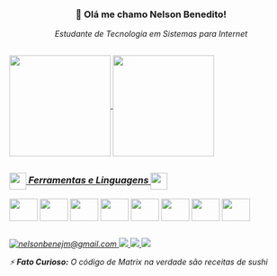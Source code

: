 ### <p align="center">👋 Olá me chamo Nelson Benedito!</p>
<p align="center"><i>Estudante de Tecnologia em Sistemas para Internet<i></p>

##

<link rel="stylesheet" href="https://cdn.jsdelivr.net/gh/devicons/devicon@v2.15.1/devicon.min.css">

<div >
    <a  href="https://github.com/NelsonBenedito">
        <img height="180em" align="center" src="https://github-readme-stats.vercel.app/api?username=NelsonBenedito&show_icons=true&hide_border=true&theme=dark&count_private=true" alt="">
        <img height="180em" align="center" src="https://github-readme-stats.vercel.app/api/top-langs/?username=NelsonBenedito&show_icons=true&theme=dark&hide_border=true" alt="">
</div>

##
    
 ### <img align="center" height="30" width="30" src="https://em-content.zobj.net/thumbs/120/google/350/desktop-computer_1f5a5-fe0f.png"> Ferramentas e Linguagens <img align="center" height="30" width="30" src="https://em-content.zobj.net/source/microsoft-teams/337/hammer-and-wrench_1f6e0-fe0f.png">
    
 <div style="display:inline-block">
    <img align="center" height="40" width="50" src="https://cdn.jsdelivr.net/gh/devicons/devicon/icons/css3/css3-original.svg" /> 
    <img align="center" height="40" width="50" src="https://cdn.jsdelivr.net/gh/devicons/devicon/icons/html5/html5-original.svg" />
    <img align="center" height="40" width="50" src="https://cdn.jsdelivr.net/gh/devicons/devicon@latest/icons/nodejs/nodejs-original-wordmark.svg" />
    <img align="center" height="40" width="50"src="https://cdn.jsdelivr.net/gh/devicons/devicon@latest/icons/typescript/typescript-plain.svg" />
    <img align="center" height="40" width="50" src="https://cdn.jsdelivr.net/gh/devicons/devicon/icons/javascript/javascript-original.svg" />
    <img align="center" height="40" width="50" src="https://cdn.jsdelivr.net/gh/devicons/devicon/icons/illustrator/illustrator-plain.svg" />
    <img align="center" height="40" width="50" src="https://cdn.jsdelivr.net/gh/devicons/devicon/icons/photoshop/photoshop-plain.svg" />
    <img align="center" height="40" width="50" src="https://cdn.jsdelivr.net/gh/devicons/devicon/icons/figma/figma-original.svg" />
</div>
 
##
     
 <div>
     <a target = "_blank" href = "mailto:nelsonbenejm@gmail.com" >
    <img src="https://img.shields.io/badge/Gmail-D14836?style=for-the-badge&logo=gmail&logoColor=white" alt="nelsonbenejm@gmail.com">
     <a>
     <a target = "_blank" href="https://t.me/NelsonBene">
     <img src="https://img.shields.io/badge/Telegram-2CA5E0?style=for-the-badge&logo=telegram&logoColor=white">
     <a>
     <a target = "_blank" href="https://steamcommunity.com/profiles/76561198334797169">
     <img src="https://img.shields.io/badge/Steam-000000?style=for-the-badge&logo=steam&logoColor=white">
     <a>
      <a target = "_blank" href="https://www.instagram.com/nelsonbenejm/">
     <img src="https://img.shields.io/badge/Instagram-E4405F?style=for-the-badge&logo=instagram&logoColor=white">
     <a>
</div>
    
    
⚡ **Fato Curioso:** O código de Matrix na verdade são receitas de sushi

